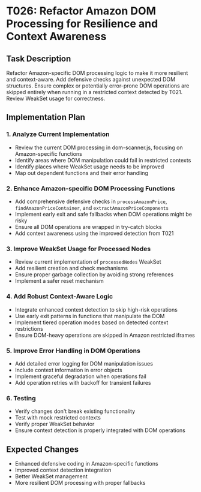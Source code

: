 # T026: Refactor Amazon DOM Processing for Resilience and Context Awareness

## Task Description
Refactor Amazon-specific DOM processing logic to make it more resilient and context-aware. Add defensive checks against unexpected DOM structures. Ensure complex or potentially error-prone DOM operations are skipped entirely when running in a restricted context detected by T021. Review WeakSet usage for correctness.

## Implementation Plan

### 1. Analyze Current Implementation
- Review the current DOM processing in dom-scanner.js, focusing on Amazon-specific functions
- Identify areas where DOM manipulation could fail in restricted contexts
- Identify places where WeakSet usage needs to be improved
- Map out dependent functions and their error handling

### 2. Enhance Amazon-specific DOM Processing Functions
- Add comprehensive defensive checks in `processAmazonPrice`, `findAmazonPriceContainer`, and `extractAmazonPriceComponents`
- Implement early exit and safe fallbacks when DOM operations might be risky
- Ensure all DOM operations are wrapped in try-catch blocks
- Add context awareness using the improved detection from T021

### 3. Improve WeakSet Usage for Processed Nodes
- Review current implementation of `processedNodes` WeakSet
- Add resilient creation and check mechanisms
- Ensure proper garbage collection by avoiding strong references
- Implement a safer reset mechanism

### 4. Add Robust Context-Aware Logic
- Integrate enhanced context detection to skip high-risk operations
- Use early exit patterns in functions that manipulate the DOM
- Implement tiered operation modes based on detected context restrictions
- Ensure DOM-heavy operations are skipped in Amazon restricted iframes

### 5. Improve Error Handling in DOM Operations
- Add detailed error logging for DOM manipulation issues
- Include context information in error objects
- Implement graceful degradation when operations fail
- Add operation retries with backoff for transient failures

### 6. Testing
- Verify changes don't break existing functionality
- Test with mock restricted contexts
- Verify proper WeakSet behavior
- Ensure context detection is properly integrated with DOM operations

## Expected Changes
- Enhanced defensive coding in Amazon-specific functions
- Improved context detection integration
- Better WeakSet management
- More resilient DOM processing with proper fallbacks